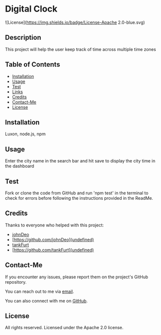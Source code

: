 # Digital Clock

![License](https://img.shields.io/badge/License-Apache 2.0-blue.svg)

## Description

This project will help the user keep track of time across multiple time zones

## Table of Contents

- [Installation](#installation)
- [Usage](#usage)
- [Test](#test)
- [Links](#links)
- [Credits](#credits)
- [Contact-Me](#contact-me)
- [License](#license)

## Installation

Luxon, node.js, npm

## Usage

Enter the city name in the search bar and hit save to display the city time in the dashboard

## Test

Fork or clone the code from GitHub and run 'npm test' in the terminal to check for errors before following the instructions provided in the ReadMe.

## Credits

Thanks to everyone who helped with this project:

- [johnDeo](undefined)
- [https://github.com/johnDeo](undefined)
- [tankFurt](undefined)
- [https://github.com/tankFurt](undefined)

## Contact-Me

If you encounter any issues, please report them on the project's GitHub repository.

You can reach out to me via [email](email@address.com).

You can also connect with me on [GitHub](https://github.com/SampleName).

## License

All rights reserved. Licensed under the Apache 2.0 license.
